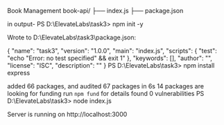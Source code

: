 Book Management
book-api/
├── index.js
├── package.json

in output-
PS D:\ElevateLabs\task3> npm init -y
>> 
Wrote to D:\ElevateLabs\task3\package.json:

{
  "name": "task3",
  "version": "1.0.0",
  "main": "index.js",
  "scripts": {
    "test": "echo \"Error: no test specified\" && exit 1"
  },
  "keywords": [],
  "author": "",
  "license": "ISC",
  "description": ""
}
PS D:\ElevateLabs\task3> npm install express
>>
added 66 packages, and audited 67 packages in 6s
14 packages are looking for funding
  run `npm fund` for details
found 0 vulnerabilities
PS D:\ElevateLabs\task3> node index.js
>>
Server is running on http://localhost:3000


